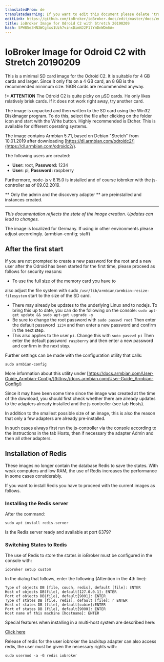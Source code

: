 ```yaml
---
translatedFrom: de
translatedWarning: If you want to edit this document please delete "translatedFrom" field, elsewise this document will be translated automatically again
editLink: https://github.com/ioBroker/ioBroker.docs/edit/master/docs/en/downloads/ioBroker_Image_OdroidC2_20190209_stretch.md
title: ioBroker Image for Odroid C2 with Stretch 20190209
hash: SPWB5e3HN3WCg4xs1Uzh7vinxDimNJ2F1lYmDnWDm6A=
---
```

# IoBroker Image for Odroid C2 with Stretch 20190209
This is a minimal SD card image for the Odroid C2. It is suitable for 4 GB cards and larger. Since it only fits on a 4 GB card, an 8 GB is the recommended minimum size. 16GB cards are recommended anyway.

!> **ATTENTION** The Odroid C2 is quite picky on μSD cards. He only likes relatively brisk cards. If it does not work right away, try another card.

The image is unpacked and then written to the SD card using the Win32 DiskImager program. To do this, select the file after clicking on the folder icon and start with the Write button. Highly recommended is Etcher. This is available for different operating systems.

The image contains Armbian 5.71, based on Debian "Stretch" from 10.01.2019 after downloading [https://dl.armbian.com/odroidc2/](https://dl.armbian.com/odroidc2/).

The following users are created:

- **User:** root, **Password:** 1234
- **User:** pi, **Password:** raspberry

Furthermore, node-js v 8.15.0 is installed and of course iobroker with the js-controller as of 09.02.2019.

** Only the admin and the discovery adapter ** are preinstalled and instances created.

-----------------

*This documentation reflects the state of the image creation. Updates can lead to changes.*

The image is localized for Germany. If using in other environments please adjust accordingly. (armbian-config; staff)

## After the first start
If you are not prompted to create a new password for the root and a new user after the Odroid has been started for the first time, please proceed as follows for security reasons:

- To use the full size of the memory card you have to

also adjust the file system with sudo `/usr/lib/armbian/armbian-resize-filesystem` start to the size of the SD card.

- There may already be updates to the underlying Linux and to nodejs. To bring this up to date, you can do the following on the console: `sudo apt-get update && sudo apt-get upgrade -y`
- Be sure to change the root password with `sudo passwd root` Then enter the default password` 1234` and then enter a new password and confirm in the next step.
- This also applies to the user `pi`. Change this with `sudo passwd pi` Then enter the default password` raspberry` and then enter a new password and confirm in the next step.

Further settings can be made with the configuration utility that calls:

`sudo armbian-config`

More information about this utility under [https://docs.armbian.com/User-Guide_Armbian-Config/](https://docs.armbian.com/User-Guide_Armbian-Config/)

Since it may have been some time since the image was created at the time of the download, you should first check whether there are already updates to the adapters already installed and the js controller (see tab Hosts).

In addition to the smallest possible size of an image, this is also the reason that only a few adapters are already pre-installed.

In such cases always first run the js-controller via the console according to the instructions in the tab Hosts, then if necessary the adapter Admin and then all other adapters.

## Installation of Redis
These images no longer contain the database Redis to save the states. With weak computers and low RAM, the use of Redis increases the performance in some cases considerably.

If you want to install Redis you have to proceed with the current images as follows.

### Installing the Redis server
After the command:

`sudo apt install redis-server`

Is the Redis server ready and available at port 6379?

### Switching States to Redis
The use of Redis to store the states in ioBroker must be configured in the console with:

`iobroker setup custom`

In the dialog that follows, enter the following (Attention in the 4th line):

```
Type of objects DB [file, couch, redis], default [file]: ENTER
Host of objects DB(file), default[127.0.0.1]: ENTER
Port of objects DB(file), default[9001]: ENTER
Type of states DB [file, redis], default [file]: r ENTER
Host of states DB (file), default[cubie]:ENTER
Port of states DB (file), default[9000]: ENTER
Host name of this machine [hostname]: ENTER
```

Special features when installing in a multi-host system are described here:

[Click here](config/multihost.md)

Release of redis for the user iobroker the backitup adapter can also access redis, the user must be given the necessary rights with:

`sudo usermod -a -G redis iobroker`
